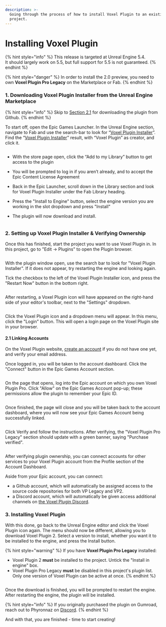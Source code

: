 ```yaml
---
description: >-
  Going through the process of how to install Voxel Plugin to an existing
  project.
---
```


# Installing Voxel Plugin

{% hint style="info" %}
This release is targeted at Unreal Engine 5.4. \
It should largely work on 5.5, but full support for 5.5 is not guaranteed.
{% endhint %}

{% hint style="danger" %}
In order to install the 2.0 preview, you need to own **Voxel Plugin Pro Legacy** on the Marketplace or Fab.
{% endhint %}

### 1. Downloading Voxel Plugin Installer from the Unreal Engine Marketplace

{% hint style="info" %}
Skip to [Section 2.1](installing-voxel-plugin.md#id-2.1-linking-accounts) for downloading the plugin from Github.
{% endhint %}

To start off, open the Epic Games Launcher. In the Unreal Engine section, navigate to Fab and use the search-bar to look for “[Voxel Plugin Installer](https://www.fab.com/listings/d3f93b8f-1718-406a-96ac-f96755678f1e)”. Find the “[Voxel Plugin Installer](https://www.fab.com/listings/d3f93b8f-1718-406a-96ac-f96755678f1e)” result, with “Voxel Plugin” as creator, and click it.

<figure><img src="../.gitbook/assets/image (18).png" alt=""><figcaption></figcaption></figure>

* With the store page open, click the “Add to my Library” button to get access to the plugin
* You will be prompted to log in if you aren’t already, and to accept the Epic Content License Agreement
* Back in the Epic Launcher, scroll down in the Library section and look for Voxel Plugin Installer under the Fab Library heading. &#x20;
* Press the "Install to Engine" button, select the engine version you are working in the slot dropdown and press "Install"
*   The plugin will now download and install.&#x20;

    <figure><img src="../.gitbook/assets/image (19).png" alt=""><figcaption></figcaption></figure>

### 2. Setting up Voxel Plugin Installer & Verifying Ownership

Once this has finished, start the project you want to use Voxel Plugin in. In this project, go to "Edit -> Plugins" to open the Plugin browser.

<figure><img src="../.gitbook/assets/image (109).png" alt=""><figcaption></figcaption></figure>

With the plugin window open, use the search bar to look for "Voxel Plugin Installer". If it does not appear, try restarting the engine and looking again.

Tick the checkbox to the left of the Voxel Plugin Installer icon, and press the "Restart Now" button in the bottom right.

<figure><img src="../.gitbook/assets/image (30).png" alt=""><figcaption></figcaption></figure>

After restarting, a Voxel Plugin icon will have appeared on the right-hand side of your editor's toolbar, next to the "Settings" dropdown.&#x20;

<figure><img src="../.gitbook/assets/image (175).png" alt=""><figcaption></figcaption></figure>

Click the Voxel Plugin icon and a dropdown menu will appear. In this menu, click the "Login" button. This will open a login page on the Voxel Plugin site in your browser.&#x20;

#### 2.1 Linking Accounts

On the Voxel Plugin website, [create an account](https://voxelplugin.com/register) if you do not have one yet, and verify your email address.

Once logged in, you will be taken to the account dashboard. Click the "Connect" button in the Epic Games Account section.&#x20;

<figure><img src="../.gitbook/assets/image (23).png" alt=""><figcaption></figcaption></figure>

On the page that opens, log into the Epic account on which you own Voxel Plugin Pro. Click "Allow" on the Epic Games Account pop-up; these permissions allow the plugin to remember your Epic ID.

<figure><img src="../.gitbook/assets/image (22).png" alt=""><figcaption></figcaption></figure>

Once finished, the page will close and you will be taken back to the account dashboard, where you will now see your Epic Games Account being successfully linked.

<figure><img src="../.gitbook/assets/image (24).png" alt=""><figcaption></figcaption></figure>

Click Verify and follow the instructions. After verifying, the "Voxel Plugin Pro Legacy" section should update with a green banner, saying "Purchase verified".

<figure><img src="../.gitbook/assets/image (25).png" alt=""><figcaption></figcaption></figure>

After verifying plugin ownership, you can connect accounts for other services to your Voxel Plugin account from the Profile section of the Account Dashboard.&#x20;

Aside from your Epic account, you can connect:

* &#x20;a Github account, which will automatically be assigned access to the source code repositories for both VP Legacy and VP2.
* a Discord account, which will automatically be given access additional channels on [the Voxel Plugin Discord](https://discord.voxelplugin.com).&#x20;

### 3. Installing Voxel Plugin

With this done, go back to the Unreal Engine editor and click the Voxel Plugin icon again. The menu should now be different, allowing you to download Voxel Plugin 2. Select a version to install, whether you want it to be installed to the engine, and press the Install button.

{% hint style="warning" %}
If you have **Voxel Plugin Pro Legacy** installed:

* Voxel Plugin 2 **must** be installed to the project. Untick the "Install in engine" box.&#x20;
* Voxel Plugin Pro Legacy **must** be disabled in this project's plugin list. Only one version of Voxel Plugin can be active at once.
{% endhint %}

<figure><img src="../.gitbook/assets/image (28).png" alt=""><figcaption></figcaption></figure>

Once the download is finished, you will be prompted to restart the engine. After restarting the engine, the plugin will be installed.

{% hint style="info" %}
If you originally purchased the plugin on Gumroad, reach out to Phyronnaz on [Discord](https://discord.voxelplugin.com).
{% endhint %}

And with that, you are finished - time to start creating!
